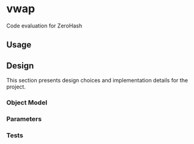 # vwap

Code evaluation for ZeroHash

## Usage

## Design

This section presents design choices and implementation details for the project.

### Object Model

### Parameters

### Tests
